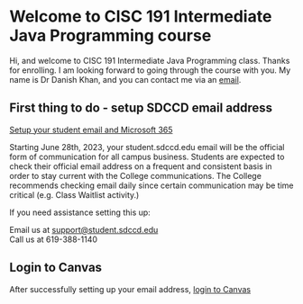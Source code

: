 # Welcome to CISC 191 Intermediate Java Programming course
Hi, and welcome to CISC 191 Intermediate Java Programming class. Thanks for enrolling. I am looking forward to going through the course with you. My name is Dr Danish Khan, and you can contact me via an [email](dkhan@sdccd.edu).  

## First thing to do - setup SDCCD email address
[Setup your student email and Microsoft 365](https://mysdccd.atlassian.net/wiki/x/AYARcg)

>
Starting June 28th, 2023, your student.sdccd.edu email will be the official form of communication for all campus business. Students are expected to check their official email address on a frequent and consistent basis in order to stay current with the College communications. The College recommends checking email daily since certain communication may be time critical (e.g. Class Waitlist activity.)

If you need assistance setting this up:

Email us at support@student.sdccd.edu  
Call us at 619-388-1140

## Login to Canvas
After successfully setting up your email address, [login to Canvas](https://sdccd.instructure.com/)



